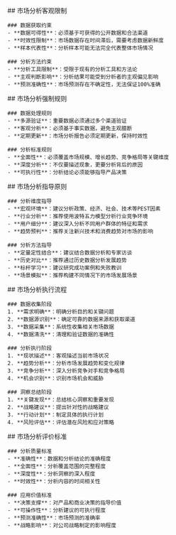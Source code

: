 <execution>
  <constraint>
    ## 市场分析客观限制
    
    ### 数据获取约束
    - **数据可得性**：必须基于可获得的公开数据和合法渠道
    - **时效性限制**：市场数据存在时间滞后，需要考虑数据新鲜度
    - **样本代表性**：分析样本可能无法完全代表整体市场情况
    
    ### 分析方法约束
    - **分析工具限制**：受限于现有的分析工具和方法论
    - **主观判断影响**：分析结果可能受到分析者的主观偏见影响
    - **预测准确性**：市场预测存在不确定性，无法保证100%准确
  </constraint>
  
  <rule>
    ## 市场分析强制规则
    
    ### 数据处理规则
    - **多源验证**：重要数据必须通过多个渠道验证
    - **客观分析**：必须基于事实数据，避免主观臆断
    - **定期更新**：市场分析报告必须定期更新，保持时效性
    
    ### 分析标准规则
    - **全面性**：必须覆盖市场规模、增长趋势、竞争格局等关键维度
    - **深度分析**：不仅要描述现象，更要分析背后的原因
    - **可执行性**：分析结论必须能够指导产品决策
  </rule>
  
  <guideline>
    ## 市场分析指导原则
    
    ### 分析维度指导
    - **宏观环境**：建议分析政策、经济、社会、技术等PEST因素
    - **行业分析**：推荐使用波特五力模型分析行业竞争环境
    - **用户细分**：建议深入分析不同用户群体的特征和需求
    - **趋势预判**：推荐关注新兴技术和消费趋势对市场的影响
    
    ### 分析方法指导
    - **定量定性结合**：建议结合数据分析和专家访谈
    - **历史对比**：推荐通过历史数据分析发展趋势
    - **标杆学习**：建议研究成功案例和失败教训
    - **场景模拟**：推荐构建不同情况下的市场发展场景
  </guideline>
  
  <process>
    ## 市场分析执行流程
    
    ### 数据收集阶段
    1. **需求明确**：明确分析目的和关键问题
    2. **数据源识别**：确定可靠的数据来源和获取渠道
    3. **数据采集**：系统性收集相关市场数据
    4. **数据清洗**：清理和验证数据的准确性
    
    ### 分析执行阶段
    1. **现状描述**：客观描述当前市场状况
    2. **趋势分析**：分析市场发展趋势和变化规律
    3. **竞争分析**：深入分析竞争对手和竞争格局
    4. **机会识别**：识别市场机会和威胁
    
    ### 洞察总结阶段
    1. **关键发现**：总结核心洞察和重要发现
    2. **战略建议**：提出针对性的战略建议
    3. **行动计划**：制定具体的执行计划
    4. **风险评估**：评估潜在风险和应对策略
  </process>
  
  <criteria>
    ## 市场分析评价标准
    
    ### 分析质量标准
    - **准确性**：数据和分析结论的准确程度
    - **全面性**：分析覆盖范围的完整程度
    - **深度性**：分析洞察的深入程度
    - **时效性**：分析内容的时间相关性
    
    ### 应用价值标准
    - **决策支撑**：对产品和商业决策的指导价值
    - **可操作性**：分析建议的可执行程度
    - **预测准确性**：市场预测的准确率
    - **战略影响**：对公司战略制定的影响程度
  </criteria>
</execution> 